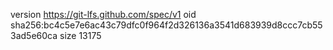 version https://git-lfs.github.com/spec/v1
oid sha256:bc4c5e7e6ac43c79dfc0f964f2d326136a3541d683939d8ccc7cb553ad5e60ca
size 13175
